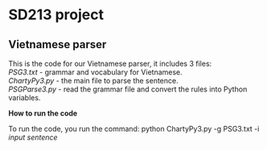 # SD213 project
## Vietnamese parser
This is the code for our Vietnamese parser, it includes 3 files: <br/>
_PSG3.txt_ - grammar and vocabulary for Vietnamese.<br/>
_ChartyPy3.py_ - the main file to parse the sentence.<br/>
_PSGParse3.py_ - read the grammar file and convert the rules into Python variables.<br/>

**How to run the code**

To run the code, you run the command: python ChartyPy3.py -g PSG3.txt -i _input sentence_ <br/>

